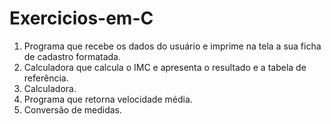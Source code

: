 # Exercicios-em-C

1) Programa que recebe os dados do usuário e imprime na tela a sua ficha de cadastro formatada.
2) Calculadora que calcula o IMC e apresenta o resultado e a tabela de referência.
3) Calculadora.
4) Programa que retorna velocidade média.
5) Conversão de medidas.
   
